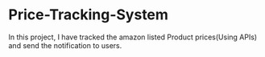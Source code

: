 # Price-Tracking-System
In this project, I have tracked the amazon listed Product prices(Using APIs) and send the notification to users.
